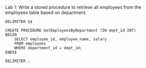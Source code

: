 Lab 1: Write a stored procedure to retrieve all employees from the employees table based
on department.
```
DELIMITER $$

CREATE PROCEDURE GetEmployeesByDepartment (IN dept_id INT)
BEGIN
    SELECT employee_id, employee_name, salary
    FROM employees
    WHERE department_id = dept_id;
END$$

DELIMITER ;
```